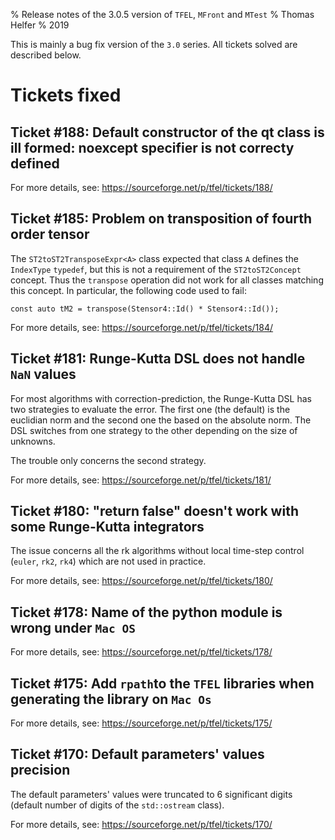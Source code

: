 % Release notes of the 3.0.5 version of `TFEL`, `MFront` and `MTest`
% Thomas Helfer
% 2019

This is mainly a bug fix version of the `3.0` series. All tickets
solved are described below.

# Tickets fixed

## Ticket #188: Default constructor of the qt class is ill formed: noexcept specifier is not correcty defined

For more details, see: <https://sourceforge.net/p/tfel/tickets/188/>

## Ticket #185: Problem on transposition of fourth order tensor

The `ST2toST2TransposeExpr<A>` class expected that class `A` defines the
`IndexType` `typedef`, but this is not a requirement of the
`ST2toST2Concept` concept. Thus the `transpose` operation did not work
for all classes matching this concept. In particular, the following code
used to fail:

~~~~
const auto tM2 = transpose(Stensor4::Id() * Stensor4::Id());
~~~~

For more details, see: <https://sourceforge.net/p/tfel/tickets/184/>

## Ticket #181: Runge-Kutta DSL does not handle `NaN` values

For most algorithms with correction-prediction, the Runge-Kutta DSL has
two strategies to evaluate the error. The first one (the default) is the
euclidian norm and the second one the based on the absolute norm. The
DSL switches from one strategy to the other depending on the size of
unknowns.

The trouble only concerns the second strategy.

For more details, see: <https://sourceforge.net/p/tfel/tickets/181/>

## Ticket #180: "return false" doesn't work with some Runge-Kutta integrators

The issue concerns all the rk algorithms without local time-step
control (`euler`, `rk2`, `rk4`) which are not used in practice.

For more details, see: <https://sourceforge.net/p/tfel/tickets/180/>

## Ticket #178: Name of the python module is wrong under `Mac OS`

For more details, see: <https://sourceforge.net/p/tfel/tickets/178/>

## Ticket #175: Add `rpath`to the `TFEL` libraries when generating the library on `Mac Os`

For more details, see: <https://sourceforge.net/p/tfel/tickets/175/>

## Ticket #170: Default parameters' values precision

The default parameters' values were truncated to 6 significant digits
(default number of digits of the `std::ostream` class).

For more details, see: <https://sourceforge.net/p/tfel/tickets/170/>

